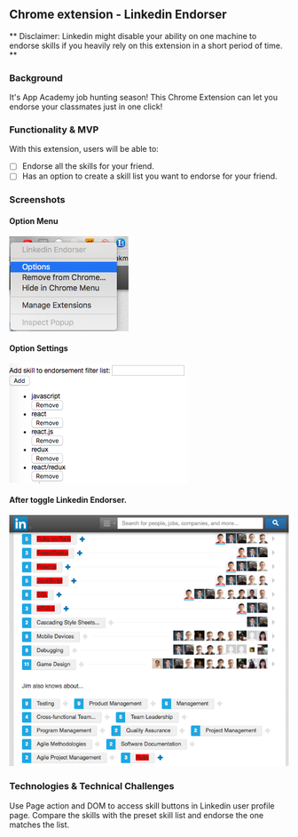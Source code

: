 ## Chrome extension - Linkedin Endorser

** Disclaimer: Linkedin might disable your ability on one machine to endorse skills if you heavily rely on this extension in a short period of time. **

### Background

It's App Academy job hunting season! This Chrome Extension can let you endorse your classmates just in one click!

### Functionality & MVP

With this extension, users will be able to:

- [ ] Endorse all the skills for your friend.
- [ ] Has an option to create a skill list you want to endorse for your friend.

### Screenshots

#### Option Menu
![optionmenu](screenshots/optionmenu.png)

#### Option Settings
![option](screenshots/option.png)

#### After toggle Linkedin Endorser.
![screenshots](screenshots/toggle.png)

### Technologies & Technical Challenges

Use Page action and DOM to access skill buttons in Linkedin user profile page.
Compare the skills with the preset skill list and endorse the one matches the list.
